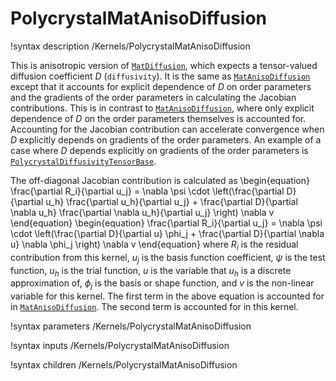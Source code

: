 # PolycrystalMatAnisoDiffusion

!syntax description /Kernels/PolycrystalMatAnisoDiffusion

This is anisotropic version of [`MatDiffusion`](/MatDiffusion.md), which expects
a tensor-valued diffusion coefficient $D$ (`diffusivity`). It is the same as
[`MatAnisoDiffusion`](/MatAnisoDiffusion.md) except that it accounts for explicit
dependence of $D$ on order parameters and the gradients of the order parameters in calculating the Jacobian contributions. This is in contrast to [`MatAnisoDiffusion`](/MatAnisoDiffusion.md), where only explicit dependence of $D$ on the order parameters themselves is accounted for. Accounting for the Jacobian contribution can accelerate convergence when $D$ explicitly depends on gradients of the order parameters. An example of a case where $D$ depends explicitly on gradients of the order parameters is [`PolycrystalDiffusivityTensorBase`](/PolycrystalDiffusivityTensorBase.md).

The off-diagonal Jacobian contribution is calculated as
\begin{equation}
\frac{\partial R_i}{\partial u_j} = \nabla \psi \cdot \left(\frac{\partial D}{\partial u_h} \frac{\partial u_h}{\partial u_j} + \frac{\partial D}{\partial \nabla u_h} \frac{\partial \nabla u_h}{\partial u_j} \right) \nabla v
\end{equation}
\begin{equation}
\frac{\partial R_i}{\partial u_j} = \nabla \psi \cdot \left(\frac{\partial D}{\partial u} \phi_j + \frac{\partial D}{\partial \nabla u} \nabla \phi_j \right) \nabla v
\end{equation}
where $R_i$ is the residual contribution from this kernel, $u_j$ is the basis function coefficient, $\psi$ is the test function, $u_h$ is the trial function, $u$ is the variable that $u_h$ is a discrete approximation of, $\phi_j$ is the basis or shape function, and $v$ is the non-linear variable for this kernel. The first term in the above equation is accounted for in [`MatAnisoDiffusion`](/MatAnisoDiffusion.md). The second term is accounted for in this kernel.

!syntax parameters /Kernels/PolycrystalMatAnisoDiffusion

!syntax inputs /Kernels/PolycrystalMatAnisoDiffusion

!syntax children /Kernels/PolycrystalMatAnisoDiffusion
